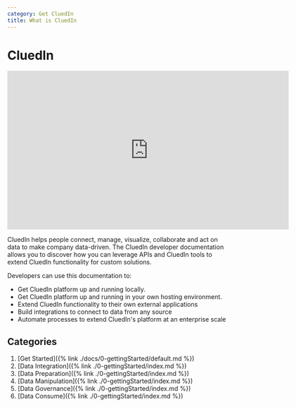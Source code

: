 ```yaml
---
category: Get CluedIn
title: What is CluedIn
---
```


# CluedIn

<iframe width="640" height="360" frameborder="0" allowfullscreen src="https://player.vimeo.com/video/312062542?controls=1"></iframe>

CluedIn helps people connect, manage, visualize, collaborate and act on data to make company data-driven. The CluedIn developer documentation allows you to discover how you can leverage APIs and CluedIn tools to extend CluedIn functionality for custom solutions.

Developers can use this documentation to:

- Get CluedIn platform up and running locally.
- Get CluedIn platform up and running in your own hosting environment.
- Extend CluedIn functionality to their own external applications
- Build integrations to connect to data from any source
- Automate processes to extend CluedIn's platform at an enterprise scale

## Categories

1. [Get Started]({% link ./docs/0-gettingStarted/default.md %})
2. [Data Integration]({% link ./0-gettingStarted/index.md %})
3. [Data Preparation]({% link ./0-gettingStarted/index.md %})
4. [Data Manipulation]({% link ./0-gettingStarted/index.md %})
5. [Data Governance]({% link ./0-gettingStarted/index.md %})
6. [Data Consume]({% link ./0-gettingStarted/index.md %})

